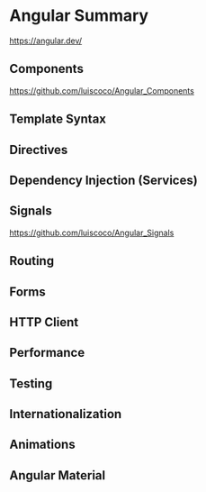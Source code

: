 # Angular Summary

https://angular.dev/
 
## Components

https://github.com/luiscoco/Angular_Components

## Template Syntax

## Directives

## Dependency Injection (Services)

## Signals

https://github.com/luiscoco/Angular_Signals

## Routing

## Forms 

## HTTP Client

## Performance

## Testing

## Internationalization

## Animations

## Angular Material



